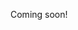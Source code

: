Coming soon!

<!-- TODO: make arch portable -->

<!-- https://blog.stephenwolfram.com/2019/02/seeking-the-productive-life-some-details-of-my-personal-infrastructure/ -->

<!-- TODO https://computecuter.com/ -->

<!--

Nix/NixOS

https://news.ycombinator.com/item?id=22877355
https://guix.gnu.org/help/
https://www.google.com/search?hl=en&q=arch%20to%20nixos
https://ramsdenj.com/2017/06/19/switching-to-nixos-from-arch-linux.html
https://godarch.com/
https://www.reddit.com/r/archlinux/comments/b2jkrp/anyone_tried_nixos_what_are_your_thoughts/
https://wiki.archlinux.org/index.php/Nix
https://discourse.nixos.org/t/why-do-i-have-to-switch-from-arch-to-nixos/5873
https://medium.com/@jethroksy/a-year-with-nixos-113b534f446b
https://stackshare.io/stackups/arch-linux-vs-nixos
https://news.ycombinator.com/item?id=15480103
https://funloop.org/post/2015-08-01-why-i-use-nixos.html
https://huffleclaw.org/post/2019-02-05-nixos/
https://nixos.wiki/wiki/Nvidia
https://www.google.com/search?hl=en&q=nix%20macos
https://github.com/NixOS/nix/issues/2925
https://github.com/srid/neuron/issues/103
https://www.softinio.com/post/moving-from-homebrew-to-nix-package-manager/
https://www.nmattia.com/posts/2018-03-21-nix-reproducible-setup-linux-macos.html
https://ariya.io/2016/05/nix-as-os-x-package-manager
https://medium.com/scientific-breakthrough-of-the-afternoon/improving-quality-of-life-on-mac-with-nix-package-manager-beb08e96849a
https://news.ycombinator.com/item?id=11802817
https://www.mpscholten.de/nixos/2016/05/26/my-experience-with-nix-on-osx.html?
https://nixos.org/nixpkgs/manual/#how-to-create-a-development-environment
https://discourse.nixos.org/t/current-status-of-nix-on-macos-catalina/4286/16
https://github.com/LnL7/nix-darwin
https://wiki.nikitavoloboev.xyz/package-managers/nix/nix-darwin
https://github.com/LnL7/nix-darwin/blob/master/modules/examples/lnl.nix

-->

<!-- 

MacOS

https://www.reddit.com/r/apple/comments/5lnv11/better_touch_tool_has_changed_touchbar_from_kinda/
https://folivora.ai

https://github.com/koekeishiya/skhd/blob/master/examples/skhdrc
https://github.com/koekeishiya/skhd/issues/1
https://github.com/koekeishiya/skhd

-->

<!--

https://wiki.archlinux.org/index.php/NVIDIA_Optimus
https://wiki.archlinux.org/index.php/Nouveau
https://wiki.archlinux.org/index.php/Hardware_video_acceleration
https://wiki.archlinux.org/index.php/Intel_graphics
https://wiki.archlinux.org/index.php/PRIME
https://wiki.archlinux.org/index.php/Bumblebee
https://wiki.archlinux.org/index.php/Nvidia-xrun
https://wiki.archlinux.org/index.php/NVIDIA
https://wiki.archlinux.org/index.php/NVIDIA#NVIDIA_Settings
https://www.google.com/search?hl=en&q=arch%20prime%20intel%20nouveau
https://nouveau.freedesktop.org/wiki/Optimus/
https://www.reddit.com/r/linux_gaming/comments/6ftq10/the_ultimate_guide_to_setting_up_nvidia_optimus/
https://www.google.com/search?safe=off&hl=en&ei=hZPIXKKNMILl-gSJoqWQCQ&q=arch+gpu+no+sink+output+missing&oq=arch+gpu+no+sink+output+missing&gs_l=psy-ab.3...4379.5506..5902...0.0..0.153.956.1j7......0....1..gws-wiz.......0i71j33i299j33i160.xROJBUPO6ZY
https://www.reddit.com/r/archlinux/comments/9l7aph/hdmi_not_shown_by_xrandr_but_detected_when_cable/

-->

<!--

# Data

- <input type="checkbox" disabled/> Sources
  - <input type="checkbox" disabled/> Dropbox
    - <input type="checkbox" disabled/> download everything to external drive
    - <input type="checkbox" disabled/> delete everything
    - <input type="checkbox" disabled/> upload the essentials
  - <input type="checkbox" disabled/> HackerNews binge (July 1, 2018 to now)
  - <input type="checkbox" disabled/> Pocket
    - <input type="checkbox" disabled/> download directory
  - <input type="checkbox" disabled/> organize harddrives
  - <input type="checkbox" disabled/> Apple devices
    - <input type="checkbox" disabled/> clean up tabs
    - <input type="checkbox" disabled/> clean up apps
  - <input type="checkbox" disabled/> clean up tabs in Toby
  - <input type="checkbox" disabled/> add books/movies/albums/etc to [lists](/lists)
  - <input type="checkbox" disabled/> org-mode
    - <input type="checkbox" disabled/> move org repo to [taysar](/)
    - <input type="checkbox" disabled/> delete org
- <input type="checkbox" disabled/> Sink
  - <input type="checkbox" disabled/> media queue

-->

<!--

- [ ] best mac store apps
- [ ] operator mono
- [ ] firefox add-ons
  - discourse
  - etc
- [ ] pro touch bar junk
- [ ] productivity tracker
  - browser
  - system
    - arbttt?
- [ ] wolfram
- [ ] https://github.com/jarun/nnn
  - [ ] https://github.com/jarun/nnn/tree/master/plugins
- [ ] https://github.com/ranger/ranger#getting-started
- [ ] https://github.com/dsanson/termpdf

- [ ] bash++
  - https://github.com/awesome-lists/awesome-bash
  - https://github.com/alebcay/awesome-shell
  - https://github.com/joseluisq/awesome-bash-commands
  - https://terminalsare.sexy/
  - https://vikaskyadav.github.io/awesome-bash-alias/

-->
